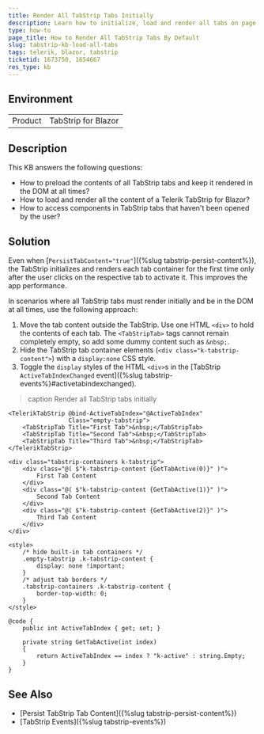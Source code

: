 ```yaml
---
title: Render All TabStrip Tabs Initially
description: Learn how to initialize, load and render all tabs on page load in the Telerik TabStrip for Blazor. 
type: how-to
page_title: How to Render All TabStrip Tabs By Default
slug: tabstrip-kb-load-all-tabs
tags: telerik, blazor, tabstrip
ticketid: 1673750, 1654667
res_type: kb
---
```


## Environment

<table>
    <tbody>
        <tr>
            <td>Product</td>
            <td>TabStrip for Blazor</td>
        </tr>
    </tbody>
</table>

## Description

This KB answers the following questions:

* How to preload the contents of all TabStrip tabs and keep it rendered in the DOM at all times?
* How to load and render all the content of a Telerik TabStrip for Blazor?
* How to access components in TabStrip tabs that haven't been opened by the user?

## Solution

Even when [`PersistTabContent="true"`]({%slug tabstrip-persist-content%}), the TabStrip initializes and renders each tab container for the first time only after the user clicks on the respective tab to activate it. This improves the app performance.

In scenarios where all TabStrip tabs must render initially and be in the DOM at all times, use the following approach:

1. Move the tab content outside the TabStrip. Use one HTML `<div>` to hold the contents of each tab. The `<TabStripTab>` tags cannot remain completely empty, so add some dummy content such as `&nbsp;`.
1. Hide the TabStrip tab container elements (`<div class="k-tabstrip-content">`) with a `display:none` CSS style.
1. Toggle the `display` styles of the HTML `<div>`s in the [TabStrip `ActiveTabIndexChanged` event]({%slug tabstrip-events%}#activetabindexchanged).

>caption Render all TabStrip tabs initially

````RAZOR
<TelerikTabStrip @bind-ActiveTabIndex="@ActiveTabIndex"
                 Class="empty-tabstrip">
    <TabStripTab Title="First Tab">&nbsp;</TabStripTab>
    <TabStripTab Title="Second Tab">&nbsp;</TabStripTab>
    <TabStripTab Title="Third Tab">&nbsp;</TabStripTab>
</TelerikTabStrip>

<div class="tabstrip-containers k-tabstrip">
    <div class="@( $"k-tabstrip-content {GetTabActive(0)}" )">
        First Tab Content
    </div>
    <div class="@( $"k-tabstrip-content {GetTabActive(1)}" )">
        Second Tab Content
    </div>
    <div class="@( $"k-tabstrip-content {GetTabActive(2)}" )">
        Third Tab Content
    </div>
</div>

<style>
    /* hide built-in tab containers */
    .empty-tabstrip .k-tabstrip-content {
        display: none !important;
    }
    /* adjust tab borders */
    .tabstrip-containers .k-tabstrip-content {
        border-top-width: 0;
    }
</style>

@code {
    public int ActiveTabIndex { get; set; }

    private string GetTabActive(int index)
    {
        return ActiveTabIndex == index ? "k-active" : string.Empty;
    }
}
````

## See Also

* [Persist TabStrip Tab Content]({%slug tabstrip-persist-content%})
* [TabStrip Events]({%slug tabstrip-events%})
